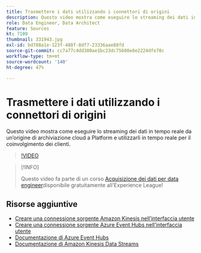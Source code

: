 ```yaml
---
title: Trasmettere i dati utilizzando i connettori di origini
description: Questo video mostra come eseguire lo streaming dei dati in tempo reale da un’origine di archiviazione cloud a Platform e utilizzarli in tempo reale per il coinvolgimento dei clienti.
role: Data Engineer, Data Architect
feature: Sources
kt: 7100
thumbnail: 331943.jpg
exl-id: bd788a1e-123f-488f-8df7-23336aae88fd
source-git-commit: cc7a77c4dd380ae1bc23dc75608e8e2224dfe78c
workflow-type: tm+mt
source-wordcount: '140'
ht-degree: 47%

---
```


# Trasmettere i dati utilizzando i connettori di origini

Questo video mostra come eseguire lo streaming dei dati in tempo reale da un’origine di archiviazione cloud a Platform e utilizzarli in tempo reale per il coinvolgimento dei clienti.


>[!VIDEO](https://video.tv.adobe.com/v/331943?quality=12&learn=on)

>[!INFO]
>
> Questo video fa parte di un corso [Acquisizione dei dati per data engineer](https://experienceleague.adobe.com/?recommended=ExperiencePlatform-D-1-2020.1.dataingestion?lang=it)disponibile gratuitamente all&#39;Experience League!

## Risorse aggiuntive

* [Creare una connessione sorgente Amazon Kinesis nell’interfaccia utente](https://experienceleague.adobe.com/docs/experience-platform/sources/ui-tutorials/create/cloud-storage/kinesis.html)
* [Creare una connessione sorgente Azure Event Hubs nell’interfaccia utente](https://experienceleague.adobe.com/docs/experience-platform/sources/ui-tutorials/create/cloud-storage/eventhub.html)
* [Documentazione di Azure Event Hubs](https://docs.microsoft.com/en-us/azure/event-hubs/)
* [Documentazione di Amazon Kinesis Data Streams](https://docs.aws.amazon.com/kinesis/index.html)
